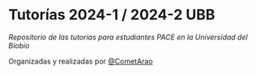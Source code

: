 # Tutorías 2024-1 / 2024-2 UBB

_Repositorio de las tutorías para estudiantes PACE en la Universidad del Bíobío_

Organizadas y realizadas por [@CometArao](https://github.com/CometArao)
